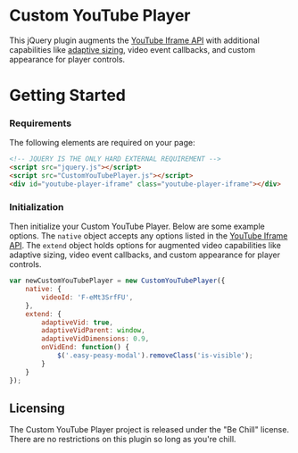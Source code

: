 Custom YouTube Player
=======
This jQuery plugin augments the [YouTube Iframe API](https://developers.google.com/youtube/iframe_api_reference) with additional capabilities like [adaptive sizing](https://css-tricks.com/NetMag/FluidWidthVideo/Article-FluidWidthVideo.php), video event callbacks, and custom appearance for player controls. 

Getting Started
======

### Requirements
The following elements are required on your page:

```html
<!-- JQUERY IS THE ONLY HARD EXTERNAL REQUIREMENT -->
<script src="jquery.js"></script>
<script src="CustomYouTubePlayer.js"></script>
<div id="youtube-player-iframe" class="youtube-player-iframe"></div>
```

### Initialization

Then initialize your Custom YouTube Player. Below are some example options. The `native` object accepts any options listed in the [YouTube Iframe API](https://developers.google.com/youtube/iframe_api_reference). The `extend` object holds options for augmented video capabilities like adaptive sizing, video event callbacks, and custom appearance for player controls.

```js
var newCustomYouTubePlayer = new CustomYouTubePlayer({
    native: {
        videoId: 'F-eMt3SrfFU',
    },
    extend: {
        adaptiveVid: true,
        adaptiveVidParent: window,
        adaptiveVidDimensions: 0.9,
        onVidEnd: function() {
            $('.easy-peasy-modal').removeClass('is-visible');
        }
    }
});
```

## Licensing
The Custom YouTube Player project is released under the "Be Chill" license. There are no restrictions on this plugin so long as you're chill.